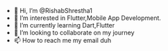 - 👋 Hi, I’m @RishabShrestha1
- 👀 I’m interested in Flutter,Mobile App Development.
- 🌱 I’m currently learning Dart,Flutter
- 💞️ I’m looking to collaborate on my journey
- 📫 How to reach me my email duh

<!---
RishabShrestha1/RishabShrestha1 is a ✨ special ✨ repository because its `README.md` (this file) appears on your GitHub profile.
You can click the Preview link to take a look at your changes.
--->
